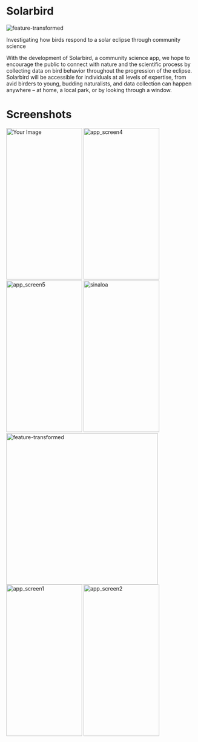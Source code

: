 # Solarbird
![feature-transformed](https://github.com/seandixit/Solarbird/assets/153400712/4da48efd-2995-4d7f-a38f-7f0b1c4bd4ec)

Investigating how birds respond to a solar eclipse through community science

With the development of Solarbird, a community science app, we hope to encourage the public to connect with nature and the scientific process by collecting data on bird behavior throughout the progression of the eclipse. Solarbird will be accessible for individuals at all levels of expertise, from avid birders to young, budding naturalists, and data collection can happen anywhere – at home, a local park, or by looking through a window.

# Screenshots
<img src="https://github.com/seandixit/Solarbird/assets/153400712/e138f45d-d9d3-4ea9-96f1-9bd3ea4c32d5" alt="Your Image" width="200" height="400">
<img src="https://github.com/seandixit/Solarbird/assets/153400712/5edd0957-042d-4e78-ac64-e89b7251d9a1" alt="app_screen4" width="200" height="400">
<img src="https://github.com/seandixit/Solarbird/assets/153400712/3d3d0554-6447-4326-9d1f-933981f54183" alt="app_screen5" width="200" height="400">
<img src="https://github.com/seandixit/Solarbird/assets/153400712/b8eca14f-6568-4b0b-9f1e-b8d7c2ed4dce" alt="sinaloa" width="200" height="400">
<img src="https://github.com/seandixit/Solarbird/assets/153400712/7b3a7bf7-3929-4c36-aa4a-54e62c29e470" alt="feature-transformed" width="400" height="400">
<img src="https://github.com/seandixit/Solarbird/assets/153400712/c894b021-8740-4d1d-b3db-21e9a4ac7233" alt="app_screen1" width="200" height="400">
<img src="https://github.com/seandixit/Solarbird/assets/153400712/993ca785-c2fb-4347-bf33-f808bf62a8e5" alt="app_screen2" width="200" height="400">


